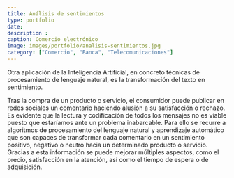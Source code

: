 ```yaml
---
title: Análisis de sentimientos
type: portfolio
date: 
description : 
caption: Comercio electrónico
image: images/portfolio/analisis-sentimientos.jpg
category: ["Comercio", "Banca", "Telecomunicaciones"]
---
```


Otra aplicación de la Inteligencia Artificial, en concreto técnicas de procesamiento de lenguaje natural, es la transformación del texto en sentimiento. 

Tras la compra de un producto o servicio, el consumidor puede publicar en redes sociales un comentario haciendo alusión a su satisfacción o rechazo. Es evidente que la lectura y codificación de todos los mensajes no es viable puesto que estaríamos ante un problema inabarcable. Para ello se recurre a algoritmos de procesamiento del lenguaje natural y aprendizaje automático que son capaces de transformar cada comentario en un sentimiento positivo, negativo o neutro hacia un determinado producto o servicio. Gracias a esta información se puede mejorar múltiples aspectos, como el precio, satisfacción en la atención, así como el tiempo de espera o de adquisición.  
